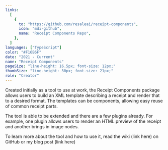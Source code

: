 ```yaml
---
links:
  [
    {
      to: "https://github.com/resaleai/receipt-components",
      icon: "mdi-github",
      name: "Receipt Components Repo",
    },
  ]
languages: ["TypeScript"]
color: "#F16B6F"
date: "2021 - Current"
name: "Receipt Components"
pageSize: "line-height: 16.5px; font-size: 12px;"
thumbSize: "line-height: 30px; font-size: 21px;"
role: "Creator"
---
```


Created initially as a tool to use at work, the Receipt Components package allows users to build an XML template describing a receipt and render that to a desired format. The templates can be components, allowing easy reuse of common receipt parts.

The tool is able to be extended and there are a few plugins already. For example, one plugin allows users to render an HTML preview of the receipt and another brings in image nodes.

To learn more about the tool and how to use it, read the wiki (link here) on GitHub or my blog post (link here)

